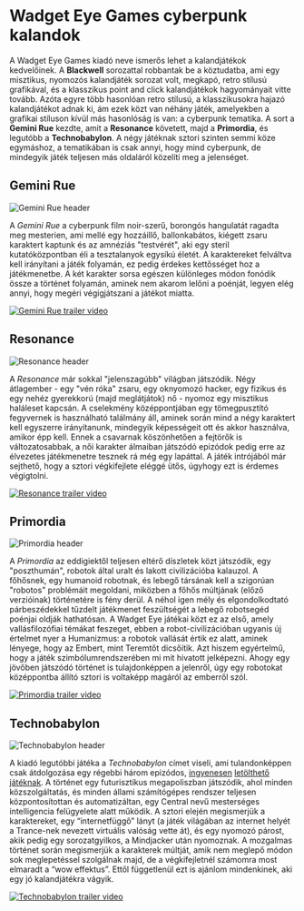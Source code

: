 # Wadget Eye Games cyberpunk kalandok

A Wadget Eye Games kiadó neve ismerős lehet a kalandjátékok kedvelőinek. A **Blackwell** sorozattal robbantak be a köztudatba, ami egy misztikus, nyomozós kalandjáték sorozat volt, megkapó, retro stílusú grafikával, és a klasszikus point and click kalandjátékok hagyományait vitte tovább. Azóta egyre több hasonlóan retro stílusú, a klasszikusokra hajazó kalandjátékot adnak ki, ám ezek közt van néhány játék, amelyekben a grafikai stíluson kívül más hasonlóság is van: a cyberpunk tematika. A sort a **Gemini Rue** kezdte, amit a **Resonance** követett, majd a **Primordia**, és legutóbb a **Technobabylon**. A négy játéknak sztori szinten semmi köze egymáshoz, a tematikában is csak annyi, hogy mind cyberpunk, de mindegyik játék teljesen más oldaláról közelíti meg a jelenséget.


## Gemini Rue

![Gemini Rue header][gemini-logo]

A *Gemini Rue* a cyberpunk film noir-szerű, borongós hangulatát ragadta meg mesterien, ami mellé egy hozzáillő, ballonkabátos, kiégett zsaru karaktert kaptunk és az amnéziás "testvérét", aki egy steril kutatóközpontban éli a tesztalanyok egysíkú életét. A karaktereket felváltva kell irányítani a játék folyamán, ez pedig érdekes kettősséget hoz a játékmenetbe. A két karakter sorsa egészen különleges módon fonódik össze a történet folyamán, aminek nem akarom lelőni a poénját, legyen elég annyi, hogy megéri végigjátszani a játékot miatta.

[![Gemini Rue trailer video][gemini-yt-image]][gemini-video]


## Resonance

![Resonance header][resonance-logo]

A *Resonance* már sokkal "jelenszagúbb" világban játszódik. Négy átlagember - egy "vén róka" zsaru, egy oknyomozó hacker, egy fizikus és egy nehéz gyerekkorú (majd meglátjátok) nő - nyomoz egy misztikus haláleset kapcsán. A cselekmény középpontjában egy tömegpusztító fegyvernek is használható találmány áll, aminek során mind a négy karaktert kell egyszerre irányítanunk, mindegyik képességeit ott és akkor használva, amikor épp kell. Ennek a csavarnak köszönhetően a fejtörők is változatosabbak, a női karakter álmaiban játszódó epizódok pedig erre az élvezetes játékmenetre tesznek rá még egy lapáttal. A játék intrójából már sejthető, hogy a sztori végkifejlete eléggé ütős, úgyhogy ezt is érdemes végigtolni.

[![Resonance trailer video][resonance-yt-image]][resonance-video]


## Primordia

![Primordia header][primordia-logo]

A *Primordia* az eddigiektől teljesen eltérő díszletek közt játszódik, egy "poszthumán", robotok által uralt és lakott civilizációba kalauzol. A főhősnek, egy humanoid robotnak, és lebegő társának kell a szigorúan "robotos" problémáit megoldani, miközben a főhős múltjának (előző verzióinak) történetére is fény derül. A néhol igen mély és elgondolkodtató párbeszédekkel tűzdelt játékmenet feszültségét a lebegő robotsegéd poénjai oldják hathatósan. A Wadget Eye játékai közt ez az első, amely vallásfilozófiai témákat feszeget, ebben a robot-civilizációban ugyanis új értelmet nyer a Humanizmus: a robotok vallását értik ez alatt, aminek lényege, hogy az Embert, mint Teremtőt dicsőítik. Azt hiszem egyértelmű, hogy a játék szimbólumrendszerében mi mit hivatott jelképezni. Ahogy egy jövőben játszódó történet is tulajdonképpen a jelenről, úgy egy robotokat középpontba állító sztori is voltaképp magáról az emberről szól.

[![Primordia trailer video][primordia-yt-image]][primordia-video]


## Technobabylon

![Technobabylon header][technobabylon-logo]

A kiadó legutóbbi játéka a *Technobabylon* címet viseli, ami tulandonképpen csak átdolgozása egy régebbi három epizódos, [ingyenesen][technobabylon-episode-1] [letölthető][technobabylon-episode-2] [játéknak][technobabylon-episode-3]. A történet egy futurisztikus megapoliszban játszódik, ahol minden közszolgáltatás, és minden állami számítógépes rendszer teljesen központosítottan és automatizáltan, egy Central nevű mesterséges intelligencia felügyelete alatt működik. A sztori elején megismerjük a karaktereket, egy “internetfüggő” lányt (a játék világában az internet helyét a Trance-nek nevezett virtuális valóság vette át), és egy nyomozó párost, akik pedig egy sorozatgyilkos, a Mindjacker után nyomoznak. A mozgalmas történet során megismerjük a karakterek múltját, amik nem meglepő módon sok meglepetéssel szolgálnak majd, de a végkifejletnél számomra most elmaradt a “wow effektus”. Ettől függetlenül ezt is ajánlom mindenkinek, aki egy jó kalandjátékra vágyik.

[![Technobabylon trailer video][technobabylon-yt-image]][technobabylon-video]


[gemini-logo]: http://www.wadjeteyegames.com/wp-content/uploads/geminirue_slide-940x240.jpg
[gemini-yt-image]: http://img.youtube.com/vi/foZp9ToBewA/0.jpg
[gemini-video]: http://www.youtube.com/watch?v=foZp9ToBewA
[resonance-logo]: http://www.wadjeteyegames.com/wp-content/uploads/resonance_slide-940x240.jpg
[resonance-yt-image]: http://img.youtube.com/vi/FM0NbDq10GA/0.jpg
[resonance-video]: http://www.youtube.com/watch?v=FM0NbDq10GA
[primordia-logo]: http://www.wadjeteyegames.com/wp-content/uploads/primordia-slide-940x240.jpg
[primordia-yt-image]: http://img.youtube.com/vi/0YvWQi_5fsw/0.jpg
[primordia-video]: http://www.youtube.com/watch?v=0YvWQi_5fsw
[technobabylon-logo]: http://www.wadjeteyegames.com/wp-content/uploads/technobanner1-940x240.png
[technobabylon-yt-image]: http://img.youtube.com/vi/a6EdhoH3uWE/0.jpg
[technobabylon-video]: http://www.youtube.com/watch?v=a6EdhoH3uWE
[technobabylon-episode-1]: http://www.adventuregamestudio.co.uk/site/games/game/1368/
[technobabylon-episode-2]: http://www.adventuregamestudio.co.uk/site/games/game/1387/
[technobabylon-episode-3]: http://www.adventuregamestudio.co.uk/site/games/game/1418/
